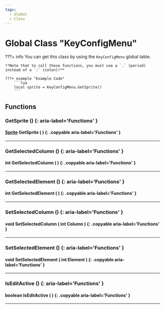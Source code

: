 ```yaml
---
tags:
  - Global
  - Class
---
```

# Global Class "KeyConfigMenu"

???+ info
    You can get this class by using the `KeyConfigMenu` global table.

    **Note that to call these functions, you must use a `.` (period) instead of a `:` (colon)!**
    
    ???+ example "Example Code"
        ```lua
        local sprite = KeyConfigMenu.GetSprite()
        ```
     
## Functions

### GetSprite () {: aria-label='Functions' }
#### [Sprite](../Sprite.md) GetSprite ( ) {: .copyable aria-label='Functions' }

___
### GetSelectedColumn () {: aria-label='Functions' }
#### int GetSelectedColumn ( ) {: .copyable aria-label='Functions' }

___
### GetSelectedElement () {: aria-label='Functions' }
#### int GetSelectedElement ( ) {: .copyable aria-label='Functions' }

___
### SetSelectedColumn () {: aria-label='Functions' }
#### void SetSelectedColumn ( int Column ) {: .copyable aria-label='Functions' }

___
### SetSelectedElement () {: aria-label='Functions' }
#### void SetSelectedElement ( int Element ) {: .copyable aria-label='Functions' }

___
### IsEditActive () {: aria-label='Functions' }
#### boolean IsEditActive ( ) {: .copyable aria-label='Functions' }

___